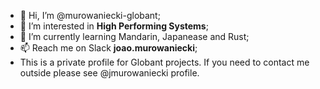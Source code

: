- 👋 Hi, I’m @murowaniecki-globant;
- 👀 I’m interested in **High Performing Systems**;
- 🌱 I’m currently learning Mandarin, Japanease and Rust;
- 📫 Reach me on Slack **joao.murowaniecki**;
- This is a private profile for Globant projects. If you need to contact me outside please see @jmurowaniecki profile.
